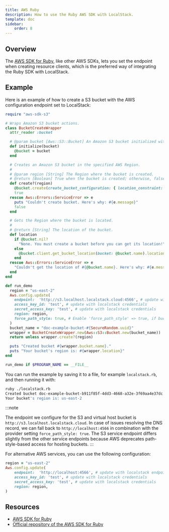 ```yaml
---
title: AWS Ruby
description: How to use the Ruby AWS SDK with LocalStack.
template: doc
sidebar:
    order: 8
---
```


## Overview

The [AWS SDK for Ruby](https://aws.amazon.com/sdk-for-ruby/), like other AWS SDKs, lets you set the endpoint when creating resource clients, which is the preferred way of integrating the Ruby SDK with LocalStack.

## Example

Here is an example of how to create a S3 bucket with the AWS configuration endpoint set to LocalStack:

```ruby showLineNumbers
require "aws-sdk-s3"

# Wraps Amazon S3 bucket actions.
class BucketCreateWrapper
  attr_reader :bucket

  # @param bucket [Aws::S3::Bucket] An Amazon S3 bucket initialized with a name.
  def initialize(bucket)
    @bucket = bucket
  end

  # Creates an Amazon S3 bucket in the specified AWS Region.
  #
  # @param region [String] The Region where the bucket is created.
  # @return [Boolean] True when the bucket is created; otherwise, false.
  def create?(region)
    @bucket.create(create_bucket_configuration: { location_constraint: region })
    true
  rescue Aws::Errors::ServiceError => e
    puts "Couldn't create bucket. Here's why: #{e.message}"
    false
  end

  # Gets the Region where the bucket is located.
  #
  # @return [String] The location of the bucket.
  def location
    if @bucket.nil?
      "None. You must create a bucket before you can get its location!"
    else
      @bucket.client.get_bucket_location(bucket: @bucket.name).location_constraint
    end
  rescue Aws::Errors::ServiceError => e
    "Couldn't get the location of #{@bucket.name}. Here's why: #{e.message}"
  end
end

def run_demo
  region = "us-east-2"
  Aws.config.update(
    endpoint:  'http://s3.localhost.localstack.cloud:4566', # update with localstack endpoint
    access_key_id: 'test', # update with localstack credentials
    secret_access_key: 'test', # update with localstack credentials
    region: region,
    force_path_style: true, # Enable 'force_path_style' => true, if bucket name is non DNS compliant
  )
  bucket_name = "doc-example-bucket-#{SecureRandom.uuid}"
  wrapper = BucketCreateWrapper.new(Aws::S3::Bucket.new(bucket_name))
  return unless wrapper.create?(region)

  puts "Created bucket #{wrapper.bucket.name}."
  puts "Your bucket's region is: #{wrapper.location}"
end

run_demo if $PROGRAM_NAME == __FILE__
```

You can run the example by saving it to a file, for example `localstack.rb`, and then running it with:

```bash
ruby ./localstack.rb
Created bucket doc-example-bucket-b911f85f-4dd3-4668-a32e-3f69aa4e37dc.
Your bucket's region is: us-east-2
```

:::note

The endpoint we configure for the S3 and virtual host bucket is `http://s3.localhost.localstack.cloud`.
In case of issues resolving the DNS record, we can fall back to `http://localhost:4566` in combination with the provider setting `force_path_style: true`.
The S3 service endpoint differs slightly from the other service endpoints because AWS deprecates path-style-based access for hosting buckets.
:::

For alternative AWS services, you can use the following configuration:

```ruby
region = "us-east-2"
Aws.config.update(
    endpoint:  'http://localhost:4566', # update with localstack endpoint
    access_key_id: 'test', # update with localstack credentials
    secret_access_key: 'test', # update with localstack credentials
    region: region,
)
```

## Resources

* [AWS SDK for Ruby](https://aws.amazon.com/sdk-for-ruby/)
* [Official repository of the AWS SDK for Ruby](https://github.com/aws/aws-sdk-ruby)